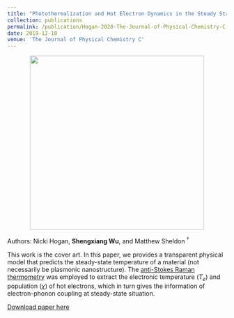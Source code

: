 ```yaml
---
title: "Photothermalization and Hot Electron Dynamics in the Steady State"
collection: publications
permalink: /publication/Hogan-2020-The-Journal-of-Physical-Chemistry-C
date: 2019-12-10
venue: 'The Journal of Physical Chemistry C'
---
```

<p align="center">
<img src="http://ShengxiangWuPlasmonic.github.io/images/jpcc_cover.jpg" width="400">
</p>  

Authors: Nicki Hogan, **Shengxiang Wu**, and Matthew Sheldon $^\dagger$

This work is the cover art. In this paper, we provides a transparent physical model that predicts the steady-state temperature of a material (not necessarily be plasmonic nanostructure). The [anti-Stokes Raman thermometry](/publication/Wu-2019-ACS-Energy-Letters) was employed to extract the electronic temperature ($T_e$) and population ($\chi$) of hot electrons, which in turn gives the information of electron-phonon coupling at steady-state situation. 

[Download paper here](http://ShengxiangWuPlasmonic.github.io/files/Hogan-2020-The-Journal-of-Physical-Chemistry-C.pdf)

